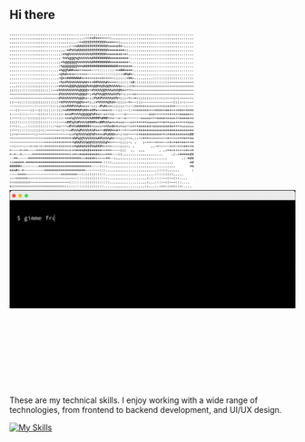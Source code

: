 ## Hi there


<img src="https://github.com/aye007/aye007/blob/main/arash.png?raw=true" alt="Arash's Picture" width="325" height="auto" />  <img src="https://github.com/aye007/aye007/blob/main/about.gif?raw=true" alt="About Me GIF" width="680" height="auto" /> 

<!-- Skills Section -->
<div align="left" style="margin-top: 150px;">
  <p>
    These are my technical skills. I enjoy working with a wide range of technologies, 
    from frontend to backend development, and UI/UX design.
  </p>
  <a href="https://skillicons.dev">
    <img src="https://skillicons.dev/icons?i=angular,html,js,react,vue,flutter,laravel,ps,php,sass,wordpress,xd,vscode" 
         alt="My Skills" />
  </a>
</div>
